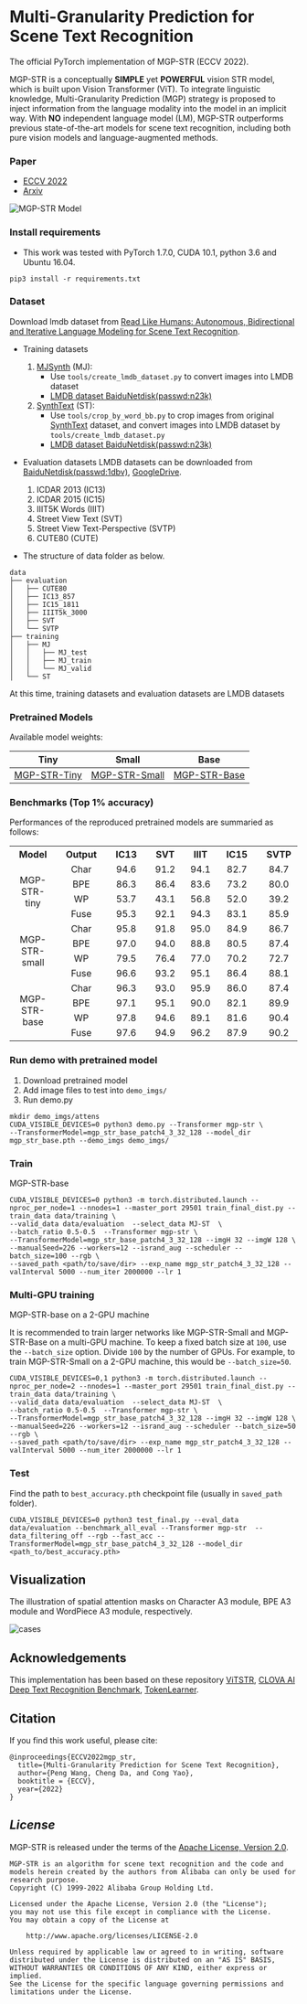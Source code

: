 # Multi-Granularity Prediction for Scene Text Recognition

The official PyTorch implementation of MGP-STR (ECCV 2022).

MGP-STR is a conceptually **SIMPLE** yet **POWERFUL** vision STR model, which is built upon Vision Transformer (ViT). To integrate linguistic knowledge, Multi-Granularity Prediction (MGP) strategy is proposed to inject information from the language modality into
the model in an implicit way. With **NO** independent language model (LM), MGP-STR outperforms previous state-of-the-art models for scene text recognition, including both pure vision models and language-augmented methods. <br>


### Paper
* [ECCV 2022](https://www.ecva.net/papers/eccv_2022/papers_ECCV/papers/136880336.pdf)
* [Arxiv](https://arxiv.org/abs/2209.03592)


![MGP-STR Model](figures/mgp_str_model.png)
<!-- <img src="./figures/mgp_str_model.png" width="1000" title="trade-off"> -->

### Install requirements
- This work was tested with PyTorch 1.7.0, CUDA 10.1, python 3.6 and Ubuntu 16.04. <br>

```
pip3 install -r requirements.txt
```

### Dataset

Download lmdb dataset from [Read Like Humans: Autonomous, Bidirectional and Iterative Language Modeling for Scene Text Recognition](https://github.com/FangShancheng/ABINet).

- Training datasets

    1. [MJSynth](http://www.robots.ox.ac.uk/~vgg/data/text/) (MJ): 
        - Use `tools/create_lmdb_dataset.py` to convert images into LMDB dataset
        - [LMDB dataset BaiduNetdisk(passwd:n23k)](https://pan.baidu.com/s/1mgnTiyoR8f6Cm655rFI4HQ)
    2. [SynthText](http://www.robots.ox.ac.uk/~vgg/data/scenetext/) (ST):
        - Use `tools/crop_by_word_bb.py` to crop images from original [SynthText](http://www.robots.ox.ac.uk/~vgg/data/scenetext/) dataset, and convert images into LMDB dataset by `tools/create_lmdb_dataset.py`
        - [LMDB dataset BaiduNetdisk(passwd:n23k)](https://pan.baidu.com/s/1mgnTiyoR8f6Cm655rFI4HQ)

- Evaluation datasets
  LMDB datasets can be downloaded from [BaiduNetdisk(passwd:1dbv)](https://pan.baidu.com/s/1RUg3Akwp7n8kZYJ55rU5LQ), [GoogleDrive](https://drive.google.com/file/d/1dTI0ipu14Q1uuK4s4z32DqbqF3dJPdkk/view?usp=sharing).<br>
    1. ICDAR 2013 (IC13)
    2. ICDAR 2015 (IC15)
    3. IIIT5K Words (IIIT)
    4. Street View Text (SVT)
    5. Street View Text-Perspective (SVTP)
    6. CUTE80 (CUTE)

- The structure of data folder as below.
```
data
├── evaluation
│   ├── CUTE80
│   ├── IC13_857
│   ├── IC15_1811
│   ├── IIIT5k_3000
│   ├── SVT
│   └── SVTP
├── training
│   ├── MJ
│   │   ├── MJ_test
│   │   ├── MJ_train
│   │   └── MJ_valid
│   └── ST
```
At this time, training datasets and evaluation datasets are LMDB datasets <br>


### Pretrained Models 

Available model weights:

| Tiny | Small  | Base |
| :---: | :---: | :---: |
|[MGP-STR-Tiny](https://github.com/AlibabaResearch/AdvancedLiterateMachinery/releases/download/V1.0.1-ECCV2022-model/mgp_str_tiny_patch4_32_128.pth)|[MGP-STR-Small](https://github.com/AlibabaResearch/AdvancedLiterateMachinery/releases/download/V1.0.1-ECCV2022-model/mgp_str_small_patch4_32_128.pth)|[MGP-STR-Base](https://github.com/AlibabaResearch/AdvancedLiterateMachinery/releases/download/V1.0.1-ECCV2022-model/mgp_str_base_patch4_32_128.pth)|


### Benchmarks (Top 1% accuracy)

Performances of the reproduced pretrained models are summaried as follows:

<table><tbody>
    <tr>
        <th>&nbsp;&nbsp;Model&nbsp;&nbsp;</th>
        <th>&nbsp;&nbsp;Output&nbsp;&nbsp;</th>
        <th>&nbsp;&nbsp;IC13&nbsp;&nbsp;</th>
        <th>&nbsp;&nbsp;SVT&nbsp;&nbsp;</th>
        <th>&nbsp;&nbsp;IIIT&nbsp;&nbsp;</th>
        <th>&nbsp;&nbsp;IC15&nbsp;&nbsp;</th>
        <th>&nbsp;&nbsp;SVTP&nbsp;&nbsp;</th>
        <th>&nbsp;&nbsp;CUTE&nbsp;&nbsp;</th>
        <th>&nbsp;&nbsp;AVG&nbsp;&nbsp;</th>
    </tr>
    <tr>
        <td rowspan="4" align="center">MGP-STR-tiny</td>
        <td align="center">Char</td>
        <td align="center">94.6</td>
        <td align="center">91.2</td>
        <td align="center">94.1</td>
        <td align="center">82.7</td>
        <td align="center">84.7</td>
        <td align="center">81.9</td>
        <td align="center">89.7</td>
    </tr>
    <tr>
        <td align="center">BPE</td>
        <td align="center">86.3</td>
        <td align="center">86.4</td>
        <td align="center">83.6</td>
        <td align="center">73.2</td>
        <td align="center">80.0</td>
        <td align="center">70.1</td>
        <td align="center">80.7</td>
    </tr>
    <tr>
        <td align="center">WP</td>
        <td align="center">53.7</td>
        <td align="center">43.1</td>
        <td align="center">56.8</td>
        <td align="center">52.0</td>
        <td align="center">39.2</td>
        <td align="center">44.1</td>
        <td align="center">51.9</td>
    </tr>
    <tr>
        <td align="center">Fuse</td>
        <td align="center">95.3</td>
        <td align="center">92.1</td>
        <td align="center">94.3</td>
        <td align="center">83.1</td>
        <td align="center">85.9</td>
        <td align="center">81.6</td>
        <td align="center">90.2</td>
    </tr>
    <tr>
        <td rowspan="4" align="center">MGP-STR-small</td>
        <td align="center">Char</td>
        <td align="center">95.8</td>
        <td align="center">91.8</td>
        <td align="center">95.0</td>
        <td align="center">84.9</td>
        <td align="center">86.7</td>
        <td align="center">87.5</td>
        <td align="center">91.2</td>
    </tr>
    <tr>
        <td align="center">BPE</td>
        <td align="center">97.0</td>
        <td align="center">94.0</td>
        <td align="center">88.8</td>
        <td align="center">80.5</td>
        <td align="center">87.4</td>
        <td align="center">84.0</td>
        <td align="center">87.8</td>
    </tr>
    <tr>
        <td align="center">WP</td>
        <td align="center">79.5</td>
        <td align="center">76.4</td>
        <td align="center">77.0</td>
        <td align="center">70.2</td>
        <td align="center">72.7</td>
        <td align="center">64.9</td>
        <td align="center">74.7</td>
    </tr>
    <tr>
        <td align="center">Fuse</td>
        <td align="center">96.6</td>
        <td align="center">93.2</td>
        <td align="center">95.1</td>
        <td align="center">86.4</td>
        <td align="center">88.1</td>
        <td align="center">88.5</td>
        <td align="center">92.0</td>
    </tr>
        <tr>
        <td rowspan="4" align="center">MGP-STR-base</td>
        <td align="center">Char</td>
        <td align="center">96.3</td>
        <td align="center">93.0</td>
        <td align="center">95.9</td>
        <td align="center">86.0</td>
        <td align="center">87.4</td>
        <td align="center">88.5</td>
        <td align="center">92.2</td>
    </tr>
    <tr>
        <td align="center">BPE</td>
        <td align="center">97.1</td>
        <td align="center">95.1</td>
        <td align="center">90.0</td>
        <td align="center">82.1</td>
        <td align="center">89.9</td>
        <td align="center">84.0</td>
        <td align="center">89.1</td>
    </tr>
    <tr>
        <td align="center">WP</td>
        <td align="center">97.8</td>
        <td align="center">94.6</td>
        <td align="center">89.1</td>
        <td align="center">81.6</td>
        <td align="center">90.4</td>
        <td align="center">81.6</td>
        <td align="center">88.6</td>
    </tr>
    <tr>
        <td align="center">Fuse</td>
        <td align="center">97.6</td>
        <td align="center">94.9</td>
        <td align="center">96.2</td>
        <td align="center">87.9</td>
        <td align="center">90.2</td>
        <td align="center">89.2</td>
        <td align="center">93.4</td>
    </tr>
</table>



### Run demo with pretrained model
1. Download pretrained model 
2. Add image files to test into `demo_imgs/`
3. Run demo.py
```
mkdir demo_imgs/attens
CUDA_VISIBLE_DEVICES=0 python3 demo.py --Transformer mgp-str \
--TransformerModel=mgp_str_base_patch4_3_32_128 --model_dir mgp_str_base.pth --demo_imgs demo_imgs/
```


### Train

MGP-STR-base

```
CUDA_VISIBLE_DEVICES=0 python3 -m torch.distributed.launch --nproc_per_node=1 --nnodes=1 --master_port 29501 train_final_dist.py --train_data data/training \
--valid_data data/evaluation  --select_data MJ-ST  \
--batch_ratio 0.5-0.5  --Transformer mgp-str \
--TransformerModel=mgp_str_base_patch4_3_32_128 --imgH 32 --imgW 128 \
--manualSeed=226 --workers=12 --isrand_aug --scheduler --batch_size=100 --rgb \
--saved_path <path/to/save/dir> --exp_name mgp_str_patch4_3_32_128 --valInterval 5000 --num_iter 2000000 --lr 1
```

### Multi-GPU training

MGP-STR-base on a 2-GPU machine

It is recommended to train larger networks like MGP-STR-Small and MGP-STR-Base on a multi-GPU machine. To keep a fixed batch size at `100`, use the `--batch_size` option. Divide `100` by the number of GPUs. For example, to train MGP-STR-Small on a 2-GPU machine, this would be `--batch_size=50`.

```
CUDA_VISIBLE_DEVICES=0,1 python3 -m torch.distributed.launch --nproc_per_node=2 --nnodes=1 --master_port 29501 train_final_dist.py --train_data data/training \
--valid_data data/evaluation  --select_data MJ-ST  \
--batch_ratio 0.5-0.5  --Transformer mgp-str \
--TransformerModel=mgp_str_base_patch4_3_32_128 --imgH 32 --imgW 128 \
--manualSeed=226 --workers=12 --isrand_aug --scheduler --batch_size=50 --rgb \
--saved_path <path/to/save/dir> --exp_name mgp_str_patch4_3_32_128 --valInterval 5000 --num_iter 2000000 --lr 1
```


### Test

Find the path to `best_accuracy.pth` checkpoint file (usually in `saved_path` folder).

```
CUDA_VISIBLE_DEVICES=0 python3 test_final.py --eval_data data/evaluation --benchmark_all_eval --Transformer mgp-str  --data_filtering_off --rgb --fast_acc --TransformerModel=mgp_str_base_patch4_3_32_128 --model_dir <path_to/best_accuracy.pth>
```

## Visualization
The illustration of spatial attention masks on Character A3 module, BPE A3 module and WordPiece A3 module, respectively.

![cases](./figures/attens.png)


## Acknowledgements
This implementation has been based on these repository [ViTSTR](https://github.com/roatienza/deep-text-recognition-benchmark), [CLOVA AI Deep Text Recognition Benchmark](https://github.com/clovaai/deep-text-recognition-benchmark), [TokenLearner](https://github.com/google-research/scenic/tree/main/scenic/projects/token_learner).


## Citation
If you find this work useful, please cite:

```
@inproceedings{ECCV2022mgp_str,
  title={Multi-Granularity Prediction for Scene Text Recognition},
  author={Peng Wang, Cheng Da, and Cong Yao},
  booktitle = {ECCV},
  year={2022}
}
```

## *License*

MGP-STR is released under the terms of the [Apache License, Version 2.0](LICENSE).

```
MGP-STR is an algorithm for scene text recognition and the code and models herein created by the authors from Alibaba can only be used for research purpose.
Copyright (C) 1999-2022 Alibaba Group Holding Ltd. 

Licensed under the Apache License, Version 2.0 (the "License");
you may not use this file except in compliance with the License.
You may obtain a copy of the License at

    http://www.apache.org/licenses/LICENSE-2.0

Unless required by applicable law or agreed to in writing, software
distributed under the License is distributed on an "AS IS" BASIS,
WITHOUT WARRANTIES OR CONDITIONS OF ANY KIND, either express or implied.
See the License for the specific language governing permissions and
limitations under the License.
```